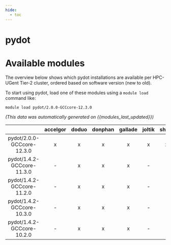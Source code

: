 ```yaml
---
hide:
  - toc
---
```


pydot
=====

# Available modules


The overview below shows which pydot installations are available per HPC-UGent Tier-2 cluster, ordered based on software version (new to old).

To start using pydot, load one of these modules using a `module load` command like:

```shell
module load pydot/2.0.0-GCCcore-12.3.0
```

*(This data was automatically generated on {{modules_last_updated}})*  

| |accelgor|doduo|donphan|gallade|joltik|shinx|skitty|
| :---: | :---: | :---: | :---: | :---: | :---: | :---: | :---: |
|pydot/2.0.0-GCCcore-12.3.0|x|x|x|x|x|x|x|
|pydot/1.4.2-GCCcore-11.3.0|-|x|x|x|-|-|-|
|pydot/1.4.2-GCCcore-11.2.0|-|x|x|x|-|-|-|
|pydot/1.4.2-GCCcore-10.3.0|-|x|x|x|-|-|-|
|pydot/1.4.2-GCCcore-10.2.0|-|x|x|x|-|-|-|
